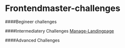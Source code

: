 # Frontendmaster-challenges

####Begineer challenges


####Intermediatery Challenges
[Manage-Landingpage](https://www.frontendmentor.io/challenges/manage-landing-page-SLXqC6P5)


####Advanced Challenges




